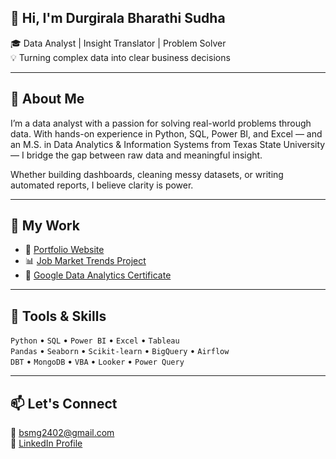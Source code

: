 ## 👋 Hi, I'm Durgirala Bharathi Sudha

🎓 Data Analyst | Insight Translator | Problem Solver  
💡 Turning complex data into clear business decisions  

---

## 🧠 About Me

I’m a data analyst with a passion for solving real-world problems through data. With hands-on experience in Python, SQL, Power BI, and Excel — and an M.S. in Data Analytics & Information Systems from Texas State University — I bridge the gap between raw data and meaningful insight.

Whether building dashboards, cleaning messy datasets, or writing automated reports, I believe clarity is power.

---

## 🔗 My Work

- 📂 [Portfolio Website](https://bs-durgirala.github.io/my-portfolio/)
- 📊 [Job Market Trends Project](https://github.com/BS-Durgirala/my-portfolio/blob/main/notebooks/P1_Jobs_Market_Trends_2025.ipynb)
- 📃 [Google Data Analytics Certificate](https://www.coursera.org/account/accomplishments/professional-cert/certificate/TTK696RH5FS6)

---

## 🚀 Tools & Skills

`Python` • `SQL` • `Power BI` • `Excel` • `Tableau`  
`Pandas` • `Seaborn` • `Scikit-learn` • `BigQuery` • `Airflow`  
`DBT` • `MongoDB` • `VBA` • `Looker` • `Power Query`  

---

## 📫 Let's Connect

📧 [bsmg2402@gmail.com](mailto:bsmg2402@gmail.com)  
🔗 [LinkedIn Profile](https://www.linkedin.com/in/dbsudha)  

